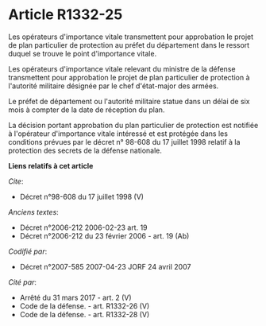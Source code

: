 # Article R1332-25

Les opérateurs d'importance vitale transmettent pour approbation le projet de plan particulier de protection au préfet du
département dans le ressort duquel se trouve le point d'importance vitale. 

Les opérateurs d'importance vitale relevant du ministre de la défense transmettent pour approbation le projet de plan
particulier de protection à l'autorité militaire désignée par le chef d'état-major des armées. 

Le préfet de département ou l'autorité militaire statue dans un délai de six mois à compter de la date de réception du plan. 

La décision portant approbation du plan particulier de protection est notifiée à l'opérateur d'importance vitale intéressé et
est protégée dans les conditions prévues par le décret n° 98-608 du 17 juillet 1998 relatif à la protection des secrets de la
défense nationale.

**Liens relatifs à cet article**

_Cite_:

  - Décret n°98-608 du 17 juillet 1998 (V)

_Anciens textes_:

  - Décret n°2006-212 2006-02-23 art. 19
  - Décret n°2006-212 du 23 février 2006 - art. 19 (Ab)

_Codifié par_:

  - Décret n°2007-585 2007-04-23 JORF 24 avril 2007

_Cité par_:

  - Arrêté du 31 mars 2017 - art. 2 (V)
  - Code de la défense. - art. R1332-26 (V)
  - Code de la défense. - art. R1332-28 (V)
